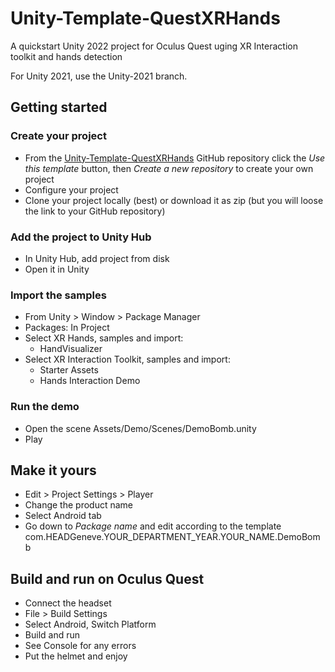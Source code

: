 # Unity-Template-QuestXRHands

A quickstart Unity 2022 project for Oculus Quest uging XR Interaction toolkit and hands detection

For Unity 2021, use the Unity-2021 branch.

## Getting started

### Create your project

* From the [Unity-Template-QuestXRHands](https://github.com/prossel/Unity-Template-QuestXRHands) GitHub repository click the *Use this template* button, then *Create a new repository* to create your own project
* Configure your project
* Clone your project locally (best) or download it as zip (but you will loose the link to your GitHub repository)

### Add the project to Unity Hub

* In Unity Hub, add project from disk
* Open it in Unity

### Import the samples

* From Unity > Window > Package Manager
* Packages: In Project
* Select XR Hands, samples and import:
  * HandVisualizer
* Select XR Interaction Toolkit, samples and import:
  * Starter Assets
  * Hands Interaction Demo

### Run the demo

* Open the scene Assets/Demo/Scenes/DemoBomb.unity
* Play

## Make it yours

* Edit > Project Settings > Player
* Change the product name
* Select Android tab
* Go down to *Package name* and edit according to the template
  com.HEADGeneve.YOUR_DEPARTMENT_YEAR.YOUR_NAME.DemoBomb

## Build and run on Oculus Quest

* Connect the headset
* File > Build Settings
* Select Android, Switch Platform
* Build and run
* See Console for any errors
* Put the helmet and enjoy
